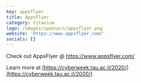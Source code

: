 ```yaml
---
key: appsflyer
title: AppsFlyer
category: titanium
logo: /images/sponsors/appsflyer.png
website: 'https://www.appsflyer.com/'
socials: []
---
```


Check out AppsFlyer @ https://www.appsflyer.com/

Learn more at [https://cyberweek.tau.ac.il/2020/](https://cyberweek.tau.ac.il/2020/)
